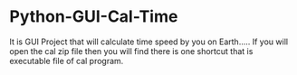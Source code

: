 # Python-GUI-Cal-Time
It is GUI Project that will calculate time speed by you on Earth.....
If you will open the cal zip file then you will find there is one shortcut that is executable file of cal program.
